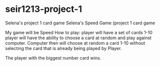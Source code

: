 # seir1213-project-1
Selena's project 1 card game
Selena's Speed Game  (project 1 card game

My game will be Speed
How to play: player will have a set of cards 1-10 
player will have the ability to choose a card at random
and play against computer.
Computer then will choose at random a card 1-10 without selecting 
the card that is already being played by Player.

The player with the biggest number card wins. 